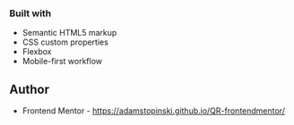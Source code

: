 ### Built with

- Semantic HTML5 markup
- CSS custom properties
- Flexbox
- Mobile-first workflow

## Author


- Frontend Mentor - https://adamstopinski.github.io/QR-frontendmentor/

